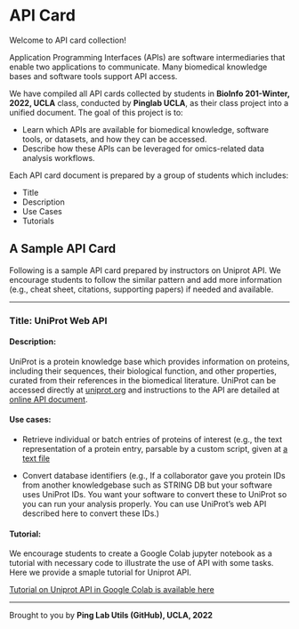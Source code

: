 
# API Card


Welcome to API card collection!

Application Programming Interfaces (APIs) are software intermediaries that enable two applications to communicate. Many biomedical knowledge bases and software tools support API access. 

We have compiled all API cards collected by students in **BioInfo 201-Winter, 2022, UCLA** class, conducted by **Pinglab UCLA**, as their class project into a unified document. The goal of this project is to: 

- Learn which APIs are available for biomedical knowledge, software tools, or datasets, and how they can be accessed.
- Describe how these APIs can be leveraged for omics-related data analysis workflows.

Each API card document is prepared by a group of students which includes:

- Title
- Description
- Use Cases
- Tutorials

## A Sample API Card

Following is a sample API card prepared by instructors on Uniprot API. We encourage students to follow the similar pattern and add more information (e.g., cheat sheet, citations, supporting papers) if needed and available.

-----------

### Title: UniProt Web API

#### Description: 

UniProt is a protein knowledge base which provides information on proteins, including their sequences, their biological function, and other properties, curated from their references in the biomedical literature. UniProt can be accessed directly at
[uniprot.org](https://www.uniprot.org/) and instructions to the API are detailed at [online API document](https://www.uniprot.org/help/programmatic_access).



#### Use cases:

- Retrieve individual or batch entries of proteins of interest (e.g., the text representation of a protein entry, parsable by a custom script, given at [a text file](https://uniprot.org/uniprot/P12345.txt)

- Convert database identifiers (e.g., If a collaborator gave you protein IDs from another
knowledgebase such as STRING DB but your software uses UniProt IDs. You want your
software to convert these to UniProt so you can run your analysis properly. You can use
UniProt’s web API described here to convert these IDs.)


#### Tutorial: 

We encourage students to create a Google Colab jupyter notebook as a tutorial with necessary code to illustrate the use of API with some tasks. Here we provide a smaple tutorial for Uniprot API.

[Tutorial on Uniprot API in Google Colab is available here](https://colab.research.google.com/drive/1gblX7Sv-z54VcuIPQ88pQ0OT9DgRkQu_?usp=sharing)


---------

Brought to you by **Ping Lab Utils (GitHub), UCLA, 2022**